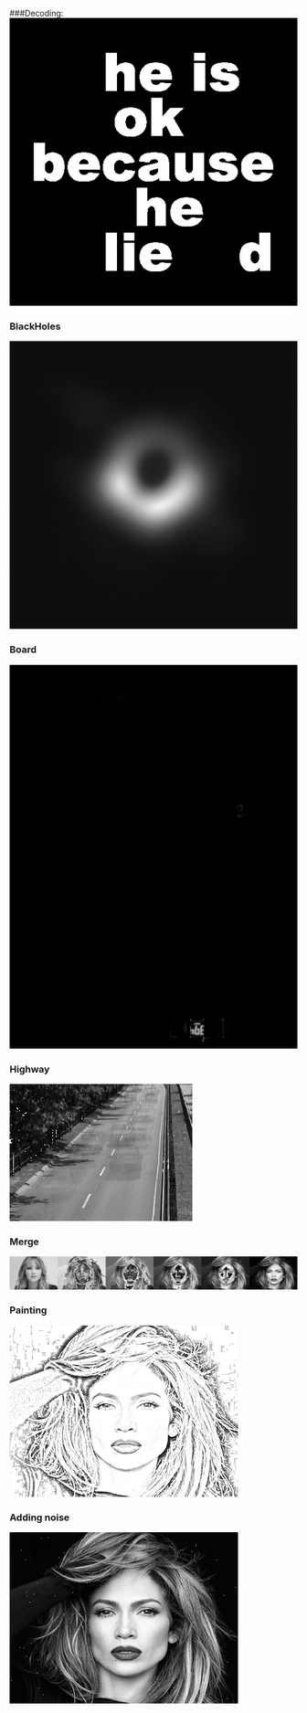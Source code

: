 ###Decoding: 
![](1/result.jpg)


### BlackHoles
![](2/final_image.jpg)


### Board
![](3/img3.bmp)


### Highway
![](4/result.jpg)


### Merge 
![](5/result.jpg)


### Painting
![](6/result.jpg)


### Adding noise
![](7/result.jpg)



